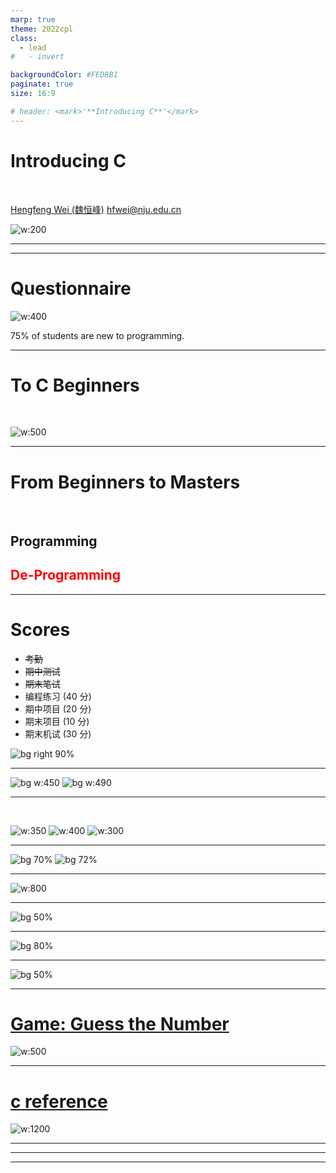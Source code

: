 ```yaml
---
marp: true
theme: 2022cpl
class:
  - lead
#   - invert

backgroundColor: #FED8B1
paginate: true
size: 16:9

# header: <mark>'**Introducing C**'</mark>
---
```

# Introducing C

<br>

[Hengfeng Wei (魏恒峰)](https://hengxin.github.io/)
hfwei@nju.edu.cn

![w:200](figs/C.png)

---

<!-- ![bg w:500](figs/QQ-2021-C-PL-qrcode.png)
![bg w:500](figs/teaching-square-logo.png) -->

---
# Questionnaire

![w:400](figs/25-75.jpg)

$75\%$ of students are new to programming.

---
# To C Beginners

<br>

![w:500](figs/donot-panic.jpg)

---
# From Beginners to Masters

<br>

## Programming

## <font color = "red">De-Programming</font>

---
# Scores

* ~~考勤~~
* ~~期中测试~~
* ~~期末笔试~~
* 编程练习 ($40$ 分)
* 期中项目 ($20$ 分)
* 期末项目 ($10$ 分)
* 期末机试 ($30$ 分)

![bg right 90%](figs/score.jpg)

---

![bg w:450](figs/modern-c-ch.png)
![bg w:490](figs/modern-c-en.jpg)

---

<br>

![w:350](figs/KR.jpg) ![w:400](figs/KandR.jpg "K&R") ![w:300](figs/KandR-answer.jpg)

<!-- #### Not for Beginners -->

---

![bg 70%](figs/c-primer-plus-ch.jpg)
![bg 72%](figs/c-primer-plus-en.jpg)

---

![w:800](figs/ask-me-anything.png)

---

![bg 50%](figs/talk-cheap.jpg)

---

![bg 80%](figs/CLion2021.png)

---

![bg 50%](figs/hello-world-kandr.jpg)

---
# [Game: Guess the Number](https://www.abcya.com/games/guess_the_number)

![w:500](figs/guess-the-number.png)

---
# [c reference](https://en.cppreference.com/w/c)

![w:1200](figs/cpp-random.png)

---

---

---